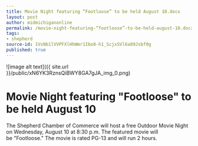 ```yaml
---
title: Movie Night featuring “Footloose” to be held August 10.docx
layout: post
author: midmichiganonline
permalink: /movie-night-featuring-“footloose”-to-be-held-august-10.docx/
tags:
- shepherd
source-id: 1VsNb1lVVPFXlHhWmr1Ibo8-h1_ScjxSVl6a89Jsbf0g
published: true
---
```

![image alt text]({{ site.url }}/public/xN6YK3RznsQiBWY8GA7gJA_img_0.png)

# Movie Night featuring "Footloose" to be held August 10

The Shepherd Chamber of Commerce will host a free Outdoor Movie Night on Wednesday, August 10 at 8:30 p.m. The featured movie will be "Footloose." The movie is rated PG-13 and will run 2 hours.

